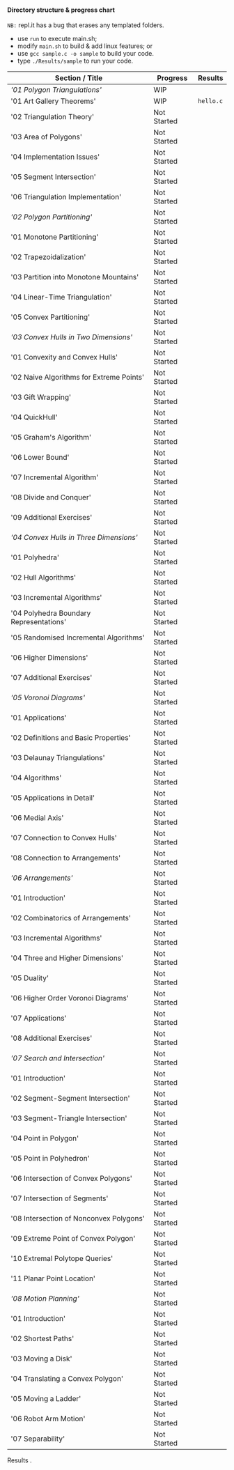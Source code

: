#### Directory structure & progress chart

`NB:` repl.it has a bug that erases any templated folders.

* use `run` to execute main.sh;   
* modify `main.sh` to build & add linux features; or    
* use `gcc sample.c -o sample` to build your code.    
* type `./Results/sample` to run your code.    

Section / Title | Progress | Results
---|---|---
*'01 Polygon Triangulations'* | WIP |
'01 Art Gallery Theorems' | WIP | `hello.c`
'02 Triangulation Theory' | Not Started  
'03 Area of Polygons' | Not Started   
'04 Implementation Issues' | Not Started  
'05 Segment Intersection'| Not Started  
'06 Triangulation Implementation'| Not Started  
*'02 Polygon Partitioning'* | Not Started  
'01 Monotone Partitioning' | Not Started  
'02 Trapezoidalization' | Not Started  
'03 Partition into Monotone Mountains' | Not Started  
'04 Linear-Time Triangulation' | Not Started  
'05 Convex Partitioning' | Not Started  
*'03 Convex Hulls in Two Dimensions'*| Not Started  
'01 Convexity and Convex Hulls'| Not Started    
'02 Naive Algorithms for Extreme Points' | Not Started    
'03 Gift Wrapping'| Not Started   
'04 QuickHull' | Not Started  
'05 Graham's Algorithm' | Not Started  
'06 Lower Bound'| Not Started    
'07 Incremental Algorithm' | Not Started    
'08 Divide and Conquer'| Not Started   
'09 Additional Exercises' | Not Started  
*'04 Convex Hulls in Three Dimensions'*| Not Started   
'01 Polyhedra' | Not Started   
'02 Hull Algorithms'| Not Started   
'03 Incremental Algorithms' | Not Started   
'04 Polyhedra Boundary Representations' | Not Started    
'05 Randomised Incremental Algorithms'| Not Started    
'06 Higher Dimensions' | Not Started    
'07 Additional Exercises'| Not Started    
*'05 Voronoi Diagrams'* | Not Started    
'01 Applications'| Not Started    
'02 Definitions and Basic Properties'| Not Started    
'03 Delaunay Triangulations' | Not Started    
'04 Algorithms' | Not Started    
'05 Applications in Detail' | Not Started    
'06 Medial Axis' | Not Started    
'07 Connection to Convex Hulls' | Not Started    
'08 Connection to Arrangements' | Not Started    
*'06 Arrangements'*| Not Started    
'01 Introduction'| Not Started    
'02 Combinatorics of Arrangements' | Not Started    
'03 Incremental Algorithms' | Not Started    
'04 Three and Higher Dimensions' | Not Started    
'05 Duality' | Not Started    
'06 Higher Order Voronoi Diagrams' | Not Started   
'07 Applications' | Not Started    
'08 Additional Exercises' | Not Started   
*'07 Search and Intersection'* | Not Started    
'01 Introduction' | Not Started   
'02 Segment-Segment Intersection' | Not Started    
'03 Segment-Triangle Intersection' | Not Started    
'04 Point in Polygon' | Not Started    
'05 Point in Polyhedron' | Not Started    
'06 Intersection of Convex Polygons' | Not Started   
'07 Intersection of Segments' | Not Started    
'08 Intersection of Nonconvex Polygons' | Not Started    
'09 Extreme Point of Convex Polygon' | Not Started    
'10 Extremal Polytope Queries' | Not Started    
'11 Planar Point Location' | Not Started    
*'08 Motion Planning'*| Not Started    
'01 Introduction' | Not Started    
'02 Shortest Paths' | Not Started    
'03 Moving a Disk' | Not Started    
'04 Translating a Convex Polygon' | Not Started    
'05 Moving a Ladder' | Not Started    
'06 Robot Arm Motion' | Not Started   
'07 Separability' | Not Started   

Results .  
